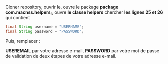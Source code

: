 Cloner repository, ouvrir le, ouvre le package **package com.macnss.helpers;**, ouvre **le classe helpers** chercher **les lignes 25 et 26** qui contient

```java
final String username = "USERNAME";
final String password = "PASSWORD";
```

Puis, remplacer :

**USEREMAIL** par votre adresse e-mail,
**PASSWORD** par votre mot de passe de validation de deux étapes de votre adresse e-mail.
